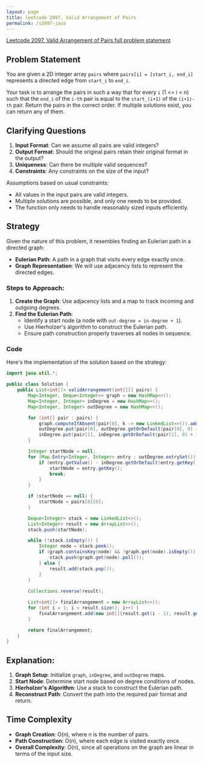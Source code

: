 ```yaml
---
layout: page
title: leetcode 2097. Valid Arrangement of Pairs
permalink: /s2097-java
---
```

[Leetcode 2097. Valid Arrangement of Pairs full problem statement](https://algoadvance.github.io/algoadvance/l2097)
## Problem Statement
You are given a 2D integer array `pairs` where `pairs[i] = [start_i, end_i]` represents a directed edge from `start_i` to `end_i`. 

Your task is to arrange the pairs in such a way that for every `i` (1 <= i < n) such that the `end_i` of the `i-th` pair is equal to the `start_(i+1)` of the `(i+1)-th` pair. Return the pairs in the correct order. If multiple solutions exist, you can return any of them.

## Clarifying Questions
1. **Input Format**: Can we assume all pairs are valid integers?
2. **Output Format**: Should the original pairs retain their original format in the output?
3. **Uniqueness**: Can there be multiple valid sequences?
4. **Constraints**: Any constraints on the size of the input?

Assumptions based on usual constraints:
- All values in the input pairs are valid integers.
- Multiple solutions are possible, and only one needs to be provided.
- The function only needs to handle reasonably sized inputs efficiently.

## Strategy
Given the nature of this problem, it resembles finding an Eulerian path in a directed graph:
- **Eulerian Path**: A path in a graph that visits every edge exactly once.
- **Graph Representation**: We will use adjacency lists to represent the directed edges.

### Steps to Approach:
1. **Create the Graph**: Use adjacency lists and a map to track incoming and outgoing degrees.
2. **Find the Eulerian Path**:
    - Identify a start node (a node with `out-degree = in-degree + 1`).
    - Use Hierholzer's algorithm to construct the Eulerian path.
    - Ensure path construction properly traverses all nodes in sequence.

### Code
Here's the implementation of the solution based on the strategy:

```java
import java.util.*;

public class Solution {
    public List<int[]> validArrangement(int[][] pairs) {
        Map<Integer, Deque<Integer>> graph = new HashMap<>();
        Map<Integer, Integer> inDegree = new HashMap<>();
        Map<Integer, Integer> outDegree = new HashMap<>();

        for (int[] pair : pairs) {
            graph.computeIfAbsent(pair[0], k -> new LinkedList<>()).add(pair[1]);
            outDegree.put(pair[0], outDegree.getOrDefault(pair[0], 0) + 1);
            inDegree.put(pair[1], inDegree.getOrDefault(pair[1], 0) + 1);
        }

        Integer startNode = null;
        for (Map.Entry<Integer, Integer> entry : outDegree.entrySet()) {
            if (entry.getValue() - inDegree.getOrDefault(entry.getKey(), 0) == 1) {
                startNode = entry.getKey();
                break;
            }
        }

        if (startNode == null) {
            startNode = pairs[0][0];
        }

        Deque<Integer> stack = new LinkedList<>();
        List<Integer> result = new ArrayList<>();
        stack.push(startNode);

        while (!stack.isEmpty()) {
            Integer node = stack.peek();
            if (graph.containsKey(node) && !graph.get(node).isEmpty()) {
                stack.push(graph.get(node).poll());
            } else {
                result.add(stack.pop());
            }
        }
        
        Collections.reverse(result);

        List<int[]> finalArrangement = new ArrayList<>();
        for (int i = 1; i < result.size(); i++) {
            finalArrangement.add(new int[]{result.get(i - 1), result.get(i)});
        }

        return finalArrangement;
    }
}

```

## Explanation:
1. **Graph Setup**: Initialize `graph`, `inDegree`, and `outDegree` maps.
2. **Start Node**: Determine start node based on degree conditions of nodes.
3. **Hierholzer's Algorithm**: Use a stack to construct the Eulerian path.
4. **Reconstruct Path**: Convert the path into the required pair format and return.

## Time Complexity
- **Graph Creation**: O(n), where n is the number of pairs.
- **Path Construction**: O(n), where each edge is visited exactly once.
- **Overall Complexity**: O(n), since all operations on the graph are linear in terms of the input size.